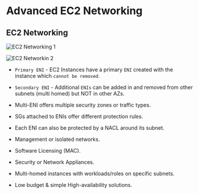 # Advanced EC2 Networking

## EC2 Networking

![EC2 Networking 1](https://github.com/williammunozr/aws-sa-associate-saac03/blob/main/0900-ELASTIC_COMPUTE_CLOUD(EC2)/00_LEARNINGAIDS/EC2networking-1.png)

![EC2 Networkin 2](https://github.com/williammunozr/aws-sa-associate-saac03/blob/main/0900-ELASTIC_COMPUTE_CLOUD(EC2)/00_LEARNINGAIDS/EC2networking-2.png)

- `Primary ENI` - EC2 Instances have a primary `ENI` created with the instance which `cannot be removed`.
- `Secondary ENI` - Additional `ENIs` can be added in and removed from other subnets (multi homed) but NOT in other AZs.
- Multi-ENI offers multiple security zones or traffic types.
- SGs attached to ENIs offer different protection rules.
- Each ENI can also be protected by a NACL around its subnet.

- Management or isolated networks.
- Software Licensing (MAC).
- Security or Network Appliances.
- Multi-homed instances with workloads/roles on specific subnets.
- Low budget & simple High-availability solutions.